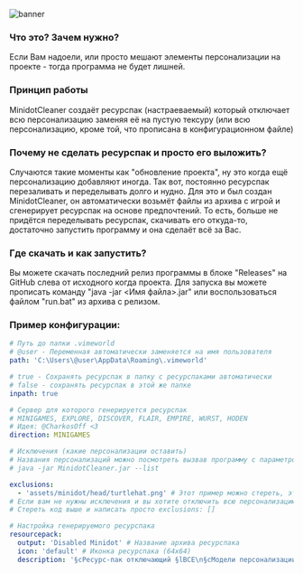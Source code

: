 ![banner](https://i.imgur.com/zqKfCU3.png)
### Что это? Зачем нужно?
Если Вам надоели, или просто мешают элементы персонализации на проекте - тогда программа не будет лишней.
### Принцип работы
MinidotCleaner создаёт ресурспак (настраеваемый) который отключает всю персонализацию заменяя её на пустую тексуру (или всю персонализацию, кроме той, что прописана в конфигурационном файле)
### Почему не сделать ресурспак и просто его выложить?
Случаются такие моменты как "обновление проекта", ну это когда ещё персонализацию добавляют иногда. Так вот, постоянно ресурспак перезаливать и переделывать долго и нудно.
Для это и был создан MinidotCleaner, он автоматически возьмёт файлы из архива с игрой и сгенерирует ресурспак на основе предпочтений.
То есть, больше не придётся переделывать ресурспак, скачивать его откуда-то, достаточно запустить программу и она сделаёт всё за Вас.
### Где скачать и как запустить?
Вы можете скачать последний релиз программы в блоке "Releases" на GitHub слева от исходного когда проекта.
Для запуска вы можете прописать команду "java -jar <Имя файла>.jar" или воспользоваться файлом "run.bat" из архива с релизом.
### Пример конфигурации:
```yaml
# Путь до папки .vimeworld
# @user - Переменная автоматически заменяется на имя пользователя
path: 'C:\Users\@user\AppData\Roaming\.vimeworld'

# true - Сохранять ресурспак в папку с ресурспаками автоматически
# false - сохранять ресурспак в этой же папке
inpath: true

# Сервер для которого генерируется ресурспак
# MINIGAMES, EXPLORE, DISCOVER, FLAIR, EMPIRE, WURST, HODEN
# Идея: @CharkosOff <3
direction: MINIGAMES

# Исключения (какие персонализации оставить)
# Названия персонализаций можно посмотреть вызвав программу с параметром --list или запустив файл list.bat
# java -jar MinidotCleaner.jar --list

exclusions:
  - 'assets/minidot/head/turtlehat.png' # Этот пример можно стереть, это шапка черепахи, она есть тут, значит она показывается в игре
# Если вам не нужны исключения и вы хотите отключить всю персонализацию, достаточно
# Стереть код выше и написать просто exclusions: []

# Настройка генерируемого ресурспака
resourcepack:
  output: 'Disabled Minidot' # Название архива ресурспака
  icon: 'default' # Иконка ресурспака (64x64)
  description: '§cРесурс-пак отключающий §lВСЕ\n§cМодели персонализации VimeWorld' # Описание ресурспака
```